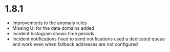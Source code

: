 # 1.8.1

* Improvements to the anomaly rules
* Missing UI for the data domains added
* Incident histogram shows time periods
* Incident notifications fixed to send notifications used a dedicated queue and work even when fallback addresses are not configured
